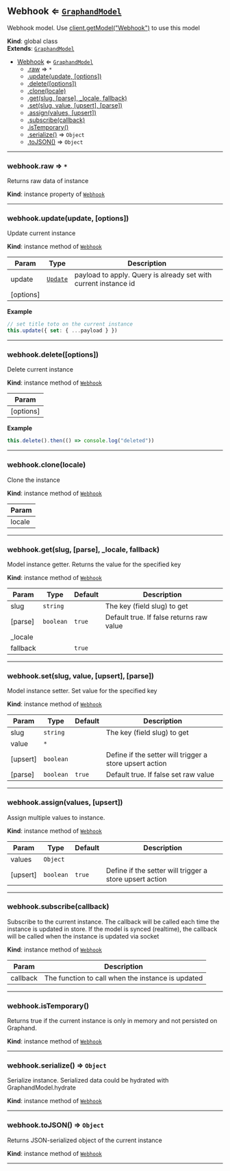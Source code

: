 <a name="Webhook"></a>

## Webhook ⇐ [<code>GraphandModel</code>](GraphandModel.md#GraphandModel)
Webhook model. Use [client.getModel("Webhook")](Client.md#Client+getModel) to use this model

**Kind**: global class  
**Extends**: [<code>GraphandModel</code>](GraphandModel.md#GraphandModel)  

* [Webhook](Webhook.md#Webhook) ⇐ [<code>GraphandModel</code>](GraphandModel.md#GraphandModel)
    * [.raw](#GraphandModel+raw) ⇒ <code>\*</code>
    * [.update(update, [options])](#GraphandModel+update)
    * [.delete([options])](#GraphandModel+delete)
    * [.clone(locale)](#GraphandModel+clone)
    * [.get(slug, [parse], _locale, fallback)](#GraphandModel+get)
    * [.set(slug, value, [upsert], [parse])](#GraphandModel+set)
    * [.assign(values, [upsert])](#GraphandModel+assign)
    * [.subscribe(callback)](#GraphandModel+subscribe)
    * [.isTemporary()](#GraphandModel+isTemporary)
    * [.serialize()](#GraphandModel+serialize) ⇒ <code>Object</code>
    * [.toJSON()](#GraphandModel+toJSON) ⇒ <code>Object</code>


* * *

<a name="GraphandModel+raw"></a>

### webhook.raw ⇒ <code>\*</code>
Returns raw data of instance

**Kind**: instance property of [<code>Webhook</code>](Webhook.md#Webhook)  

* * *

<a name="GraphandModel+update"></a>

### webhook.update(update, [options])
Update current instance

**Kind**: instance method of [<code>Webhook</code>](Webhook.md#Webhook)  

| Param | Type | Description |
| --- | --- | --- |
| update | [<code>Update</code>](typedef.md#Update) | payload to apply. Query is already set with current instance id |
| [options] |  |  |

**Example**  
```js
// set title toto on the current instance
this.update({ set: { ...payload } })
```

* * *

<a name="GraphandModel+delete"></a>

### webhook.delete([options])
Delete current instance

**Kind**: instance method of [<code>Webhook</code>](Webhook.md#Webhook)  

| Param |
| --- |
| [options] | 

**Example**  
```js
this.delete().then(() => console.log("deleted"))
```

* * *

<a name="GraphandModel+clone"></a>

### webhook.clone(locale)
Clone the instance

**Kind**: instance method of [<code>Webhook</code>](Webhook.md#Webhook)  

| Param |
| --- |
| locale | 


* * *

<a name="GraphandModel+get"></a>

### webhook.get(slug, [parse], _locale, fallback)
Model instance getter. Returns the value for the specified key

**Kind**: instance method of [<code>Webhook</code>](Webhook.md#Webhook)  

| Param | Type | Default | Description |
| --- | --- | --- | --- |
| slug | <code>string</code> |  | The key (field slug) to get |
| [parse] | <code>boolean</code> | <code>true</code> | Default true. If false returns raw value |
| _locale |  |  |  |
| fallback |  | <code>true</code> |  |


* * *

<a name="GraphandModel+set"></a>

### webhook.set(slug, value, [upsert], [parse])
Model instance setter. Set value for the specified key

**Kind**: instance method of [<code>Webhook</code>](Webhook.md#Webhook)  

| Param | Type | Default | Description |
| --- | --- | --- | --- |
| slug | <code>string</code> |  | The key (field slug) to get |
| value | <code>\*</code> |  |  |
| [upsert] | <code>boolean</code> |  | Define if the setter will trigger a store upsert action |
| [parse] | <code>boolean</code> | <code>true</code> | Default true. If false set raw value |


* * *

<a name="GraphandModel+assign"></a>

### webhook.assign(values, [upsert])
Assign multiple values to instance.

**Kind**: instance method of [<code>Webhook</code>](Webhook.md#Webhook)  

| Param | Type | Default | Description |
| --- | --- | --- | --- |
| values | <code>Object</code> |  |  |
| [upsert] | <code>boolean</code> | <code>true</code> | Define if the setter will trigger a store upsert action |


* * *

<a name="GraphandModel+subscribe"></a>

### webhook.subscribe(callback)
Subscribe to the current instance. The callback will be called each time the instance is updated in store.
If the model is synced (realtime), the callback will be called when the instance is updated via socket

**Kind**: instance method of [<code>Webhook</code>](Webhook.md#Webhook)  

| Param | Description |
| --- | --- |
| callback | The function to call when the instance is updated |


* * *

<a name="GraphandModel+isTemporary"></a>

### webhook.isTemporary()
Returns true if the current instance is only in memory and not persisted on Graphand.

**Kind**: instance method of [<code>Webhook</code>](Webhook.md#Webhook)  

* * *

<a name="GraphandModel+serialize"></a>

### webhook.serialize() ⇒ <code>Object</code>
Serialize instance. Serialized data could be hydrated with GraphandModel.hydrate

**Kind**: instance method of [<code>Webhook</code>](Webhook.md#Webhook)  

* * *

<a name="GraphandModel+toJSON"></a>

### webhook.toJSON() ⇒ <code>Object</code>
Returns JSON-serialized object of the current instance

**Kind**: instance method of [<code>Webhook</code>](Webhook.md#Webhook)  

* * *

